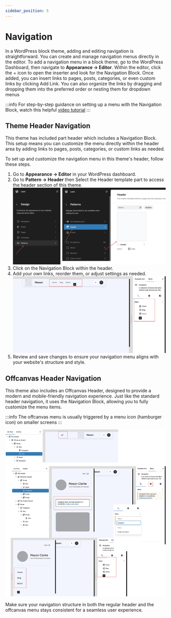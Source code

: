```yaml
---
sidebar_position: 5
---
```

# Navigation

In a WordPress block theme, adding and editing navigation is straightforward. You can create and manage navigation menus directly in the editor. To add a navigation menu in a block theme, go to the WordPress Dashboard, then navigate to **Appearance → Editor**. Within the editor, click the + icon to open the inserter and look for the Navigation Block. Once added, you can insert links to pages, posts, categories, or even custom links by clicking Add Link. You can also organize the links by dragging and dropping them into the preferred order or nesting them for dropdown menus

:::info
For step-by-step guidance on setting up a menu with the Navigation Block, watch this helpful [video tutorial](https://learn.wordpress.org/tutorial/how-to-create-a-menu-with-the-navigation-block/)
:::


## Theme Header Navigation
This theme has included part header which includes a Navigation Block. This setup means you can customize the menu directly within the header area by adding links to pages, posts, categories, or custom links as needed.

To set up and customize the navigation menu in this theme's header, follow these steps.

1. Go to **Appearance → Editor** in your WordPress dashboard.
2. Go to **Pattern → Header** then Select the Header template part to access the header section of this theme.
   ![navigation step 2](/img/mivox/navigation-step-2.jpg)
3. Click on the Navigation Block within the header.
4. Add your own links, reorder them, or adjust settings as needed. 
   ![navigation step 4](/img/mivox/navigation-step-4.png)
5. Review and save changes to ensure your navigation menu aligns with your website's structure and style.


## Offcanvas Header Navigation
This theme also includes an Offcanvas Header, designed to provide a modern and mobile-friendly navigation experience. Just like the standard header navigation, it uses the Navigation Block, allowing you to fully customize the menu items.

:::info
The offcanvas menu is usually triggered by a menu icon (hamburger icon) on smaller screens
:::

![navigation offcanvas](/img/mivox/navigation-offcanvas.jpg)


Make sure your navigation structure in both the regular header and the offcanvas menu stays consistent for a seamless user experience.